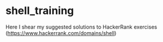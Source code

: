 # shell_training

Here I shear my suggested solutions to HackerRank exercises (https://www.hackerrank.com/domains/shell)
